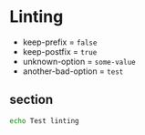 # Linting

- keep-prefix = `false`
- keep-postfix = `true`
- unknown-option = `some-value`
- another-bad-option = `test`

## section

```bash
echo Test linting
```
